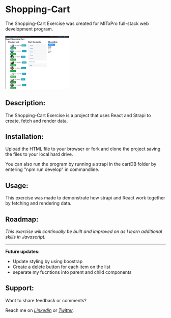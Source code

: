 # Shopping-Cart
The Shopping-Cart Exercise was created for MITxPro full-stack web development program. </br>

<a href="https://foreverphoenix21.github.io/Shopping-Cart/">
  <img src="Shopping-cart.png" alt="Eye Exercise link" width="200" /> </a>

## Description:

<p> The Shopping-Cart Exercise is a project that uses React and Strapi to create, fetch and render data. </p>

## Installation:

<p> Upload the HTML file to your browser or fork and clone the project saving the files to your local hard drive. </p> 
<p>You can also run the program by running a strapi in the cartDB folder by entering "npm run develop" in commandline. </P>

## Usage:

<p> This exercise was made to demonstrate how strapi and React work together by fetching and rendering data.</p>

## Roadmap:

*<p> This exercise will continually be built and improved on as I learn additional skills in Javascript. </p>*

***

**<p> Future updates: </p>**
- Update styling by using boostrap
- Create a delete button for each item on the list 
- seperate my fucntions into parent and child components

## Support:

<p> Want to share feedback or comments?</p>

<p> 
  
  Reach me on *[Linkedin](https://www.linkedin.com/in/derek-diaz/)* or *[Twitter](https://twitter.com/diazcsu).*
  
</p>
